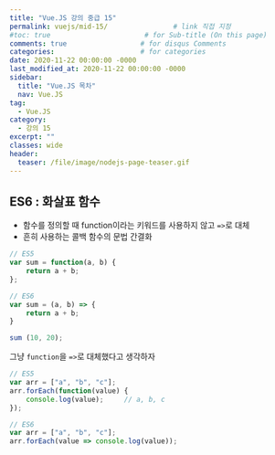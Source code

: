 ```yaml
---
title: "Vue.JS 강의 중급 15"
permalink: vuejs/mid-15/                # link 직접 지정
#toc: true                       # for Sub-title (On this page)
comments: true                  # for disqus Comments
categories:                     # for categories
date: 2020-11-22 00:00:00 -0000
last_modified_at: 2020-11-22 00:00:00 -0000
sidebar:
  title: "Vue.JS 목차"
  nav: Vue.JS
tag:
  - Vue.JS
category:
  - 강의 15
excerpt: ""
classes: wide
header:
  teaser: /file/image/nodejs-page-teaser.gif
---
```


## ES6 : 화살표 함수

* 함수를 정의할 때 function이라는 키워드를 사용하지 않고 `=>`로 대체
* 흔히 사용하는 콜백 함수의 문법 간결화

```js
// ES5
var sum = function(a, b) {
    return a + b;
};

// ES6
var sum = (a, b) => {
    return a + b;
}

sum (10, 20);
```

그냥 `function`을 `=>`로 대체했다고 생각하자

```js
// ES5
var arr = ["a", "b", "c"];
arr.forEach(function(value) {
    console.log(value);     // a, b, c
});

// ES6
var arr = ["a", "b", "c"];
arr.forEach(value => console.log(value));
```
